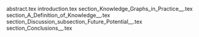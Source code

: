 abstract.tex
introduction.tex
section_Knowledge_Graphs_in_Practice__.tex
section_A_Definition_of_Knowledge__.tex
section_Discussion_subsection_Future_Potential__.tex
section_Conclusions__.tex
